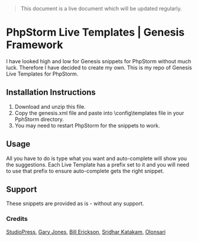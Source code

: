 <blockquote>This document is a live document which will be updated regularly.</blockquote>

# PhpStorm Live Templates | Genesis Framework
I have looked high and low for Genesis snippets for PhpStorm without much luck.  Therefore I have decided to create my own.
This is my repo of Genesis Live Templates for PhpStorm.

## Installation Instructions
1. Download and unzip this file.
2. Copy the genesis.xml file and paste into \config\templates file in your PphStorm directory.
3. You may need to restart PhpStorm for the snippets to work.

## Usage
All you have to do is type what you want and auto-complete will show you the suggestions.  Each Live Template has a prefix set to it and you will need to use that prefix to ensure auto-complete gets the right snippet.

## Support
These snippets are provided as is - without any support.

### Credits
<a href="https://www.studiopress.com/">StudioPress</a>, <a href="https://github.com/GaryJones/sublime/tree/master/snippets">Gary Jones</a>, <a href="http://www.billerickson.net/code/">Bill Erickson</a>, <a href="https://github.com/srikat/Genesis">Sridhar Katakam</a>, <a href="https://github.com/oalansari82/VS-Code-Snippets">Olonsari</a> 
